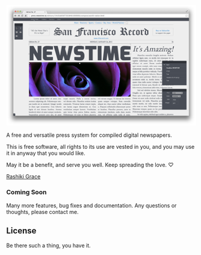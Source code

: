 ![NEWSTIME](https://raw.githubusercontent.com/blakefrost/newstime/master/screenshots/2014/02/01/composer.png)

A free and versatile press system for compiled digital newspapers.

This is free software, all rights to its use are vested in you, and you may use
it in anyway that you would like.

May it be a benefit, and serve you well. Keep spreading the love. ♡

[Rashiki Grace](mailto:rashiki@yahoo.com)


### Coming Soon

Many more features, bug fixes and documentation. Any questions or thoughts,
please contact me.


## License

Be there such a thing, you have it.
